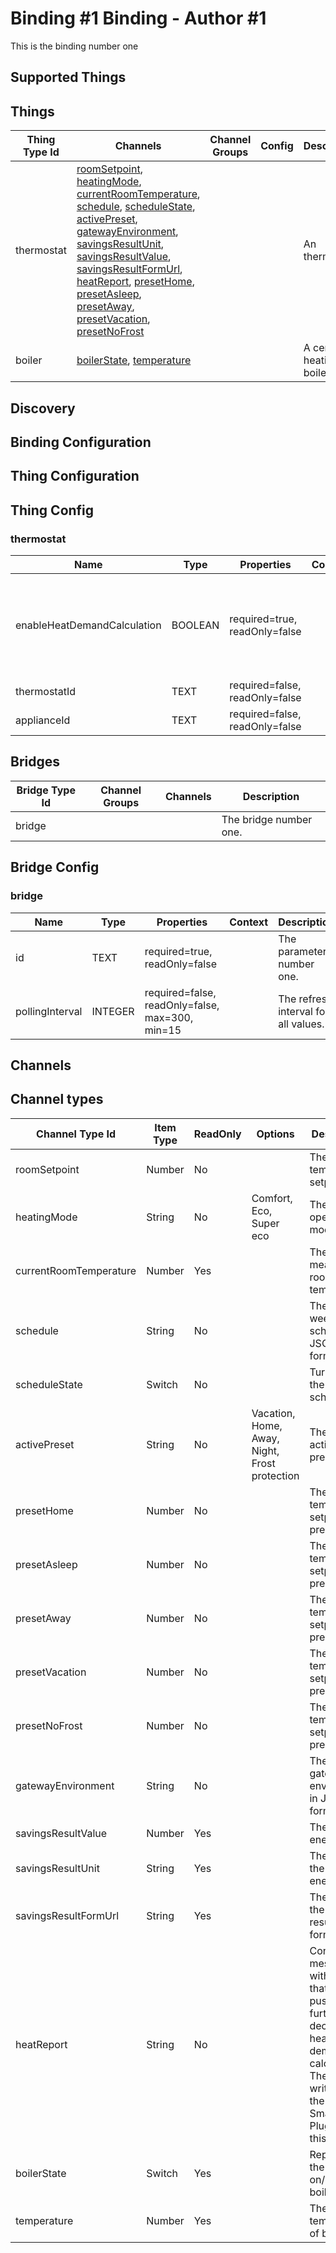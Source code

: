 # Binding #1 Binding - Author #1

This is the binding number one

## Supported Things

## Things
<table>
<thead>
<th>Thing Type Id</th>
<th>Channels</th>
<th>Channel Groups</th>
<th>Config</th>
<th>Description</th>
</thead>
<tbody>
<tr>
<td><a name="thing-id-thermostat"></a>thermostat</td>
<td>  <a href="#channel-id-roomSetpoint">roomSetpoint</a>,    <a href="#channel-id-heatingMode">heatingMode</a>,    <a href="#channel-id-currentRoomTemperature">currentRoomTemperature</a>,    <a href="#channel-id-schedule">schedule</a>,    <a href="#channel-id-scheduleState">scheduleState</a>,    <a href="#channel-id-activePreset">activePreset</a>,    <a href="#channel-id-gatewayEnvironment">gatewayEnvironment</a>,    <a href="#channel-id-savingsResultUnit">savingsResultUnit</a>,    <a href="#channel-id-savingsResultValue">savingsResultValue</a>,    <a href="#channel-id-savingsResultFormUrl">savingsResultFormUrl</a>,    <a href="#channel-id-heatReport">heatReport</a>,    <a href="#channel-id-presetHome">presetHome</a>,    <a href="#channel-id-presetAsleep">presetAsleep</a>,    <a href="#channel-id-presetAway">presetAway</a>,    <a href="#channel-id-presetVacation">presetVacation</a>,    <a href="#channel-id-presetNoFrost">presetNoFrost</a> </td>
<td></td>
<td></td>
<td>An thermostat.</td>
</tr>
<tr>
<td><a name="thing-id-boiler"></a>boiler</td>
<td>  <a href="#channel-id-boilerState">boilerState</a>,    <a href="#channel-id-temperature">temperature</a> </td>
<td></td>
<td></td>
<td>A central heating boiler</td>
</tr>
</tbody>
</table>

## Discovery

## Binding Configuration




## Thing Configuration

## Thing Config
### thermostat
|Name|Type|Properties|Context|Description|
|---|---|---|---|---|
|enableHeatDemandCalculation | BOOLEAN | required=true, readOnly=false |  | Turn on/off the heat demand calculation for incoming heat reports. |
|thermostatId | TEXT | required=false, readOnly=false |  | ID of the Thermostat. |
|applianceId | TEXT | required=false, readOnly=false |  | ID of the &gt;Appliance. |




## Bridges
|Bridge Type Id|Channel Groups|Channels|Description|
|---|---|---|---|
|<a name="bridge-id-bridge"></a>bridge |  |  | The bridge number one.


## Bridge Config

### bridge
|Name|Type|Properties|Context|Description|
|---|---|---|---|---|
|id | TEXT | required=true, readOnly=false |  | &#10;                    The parameter number one.&#10;                 |
|pollingInterval | INTEGER | required=false, readOnly=false, max=300, min=15 |  | &#10;                    The refresh interval for all values.&#10;                 |




## Channels

## Channel types
|Channel Type Id|Item Type|ReadOnly|Options|Description|
|---|---|---|---|---|
<a name="channel-id-roomSetpoint"></a>roomSetpoint | Number |   No   |    | The room temperature setpoint.
<a name="channel-id-heatingMode"></a>heatingMode | String |   No   |  Comfort, Eco, Super eco  | The current operation mode.
<a name="channel-id-currentRoomTemperature"></a>currentRoomTemperature | Number |  Yes    |    | The current measured room temperature.
<a name="channel-id-schedule"></a>schedule | String |   No   |    | The current weekly schedule in JSON format.
<a name="channel-id-scheduleState"></a>scheduleState | Switch |   No   |    | Turn on/off the weekly schedule.
<a name="channel-id-activePreset"></a>activePreset | String |   No   |  Vacation, Home, Away, Night, Frost protection  | The current active preset.
<a name="channel-id-presetHome"></a>presetHome | Number |   No   |    | The temperature setpoint for preset.
<a name="channel-id-presetAsleep"></a>presetAsleep | Number |   No   |    | The temperature setpoint for preset.
<a name="channel-id-presetAway"></a>presetAway | Number |   No   |    | The temperature setpoint for preset.
<a name="channel-id-presetVacation"></a>presetVacation | Number |   No   |    | The temperature setpoint for preset.
<a name="channel-id-presetNoFrost"></a>presetNoFrost | Number |   No   |    | The temperature setpoint for preset.
<a name="channel-id-gatewayEnvironment"></a>gatewayEnvironment | String |   No   |    | The current gateway environment in JSON format.
<a name="channel-id-savingsResultValue"></a>savingsResultValue | Number |  Yes    |    | The saved energy.
<a name="channel-id-savingsResultUnit"></a>savingsResultUnit | String |  Yes    |    | The unit of the saved energy.
<a name="channel-id-savingsResultFormUrl"></a>savingsResultFormUrl | String |  Yes    |    | The url to the savings result input form.
<a name="channel-id-heatReport"></a>heatReport | String |   No   |    | Contains a message with data that gets pushed for further decentral heat demand calculations. The data is written by the SmartLife Plugin into this channel.&#10;        
<a name="channel-id-boilerState"></a>boilerState | Switch |  Yes    |    | Represents the state on/off of the boiler.
<a name="channel-id-temperature"></a>temperature | Number |  Yes    |    | The temperature of boiler.


